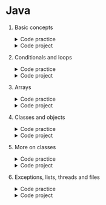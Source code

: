 # Java
1. Basic concepts
	<details>
		<summary>Code practice</summary>

	- [Once in the bar](https://github.com/HenestrosaConH/sololearn/tree/main/Java/1.%20Basic%20concepts/Code%20practice/Once%20in%20the%20bar)	 
	- [To comment or not to comment](https://github.com/HenestrosaConH/sololearn/tree/main/Java/1.%20Basic%20concepts/Code%20practice/To%20comment%20or%20not%20to%20comment)	
	- [Vehicle passport](https://github.com/HenestrosaConH/sololearn/tree/main/Java/1.%20Basic%20concepts/Code%20practice/Vehicle%20passport)	
	- [Who scored more](https://github.com/HenestrosaConH/sololearn/tree/main/Java/1.%20Basic%20concepts/Code%20practice/Who%20scored%20more)	
	</details>
	<details>
		<summary>Code project</summary>

	- [Time converter](https://github.com/HenestrosaConH/sololearn/tree/main/Java/1.%20Basic%20concepts/Code%20project)
	</details>
2. Conditionals and loops
	<details>
		<summary>Code practice</summary>

	- [Emotion detector](https://github.com/HenestrosaConH/sololearn/tree/main/Java/2.%20Conditionals%20and%20loops/Code%20practice/Emotion%20detector)	 
	- [In the car salon](https://github.com/HenestrosaConH/sololearn/tree/main/Java/2.%20Conditionals%20and%20loops/Code%20practice/In%20the%20car%20salon)	
	- [Let's explore](https://github.com/HenestrosaConH/sololearn/tree/main/Java/2.%20Conditionals%20and%20loops/Code%20practice/Let's%20explore)	
	- [Loyal customers](https://github.com/HenestrosaConH/sololearn/tree/main/Java/2.%20Conditionals%20and%20loops/Code%20practice/Loyal%20customers)	
	- [Math class](https://github.com/HenestrosaConH/sololearn/tree/main/Java/2.%20Conditionals%20and%20loops/Code%20practice/Math%20class)	
	- [Safety first](https://github.com/HenestrosaConH/sololearn/tree/main/Java/2.%20Conditionals%20and%20loops/Code%20practice/Safety%20first)	
	- [University admission](https://github.com/HenestrosaConH/sololearn/tree/main/Java/2.%20Conditionals%20and%20loops/Code%20practice/University%20admission)	
	</details>
	<details>
		<summary>Code project</summary>

	- [Loan calculator](https://github.com/HenestrosaConH/sololearn/tree/main/Java/2.%20Conditionals%20and%20loops/Code%20project)
	</details>
3. Arrays
	<details>
		<summary>Code practice</summary>

	- [Fix the calendar](https://github.com/HenestrosaConH/sololearn/tree/main/Java/3.%20Arrays/Code%20practice/Fix%20the%20calendar)	 
	- [Geometry code](https://github.com/HenestrosaConH/sololearn/tree/main/Java/3.%20Arrays/Code%20practice/Geometry%20code)	
	- [Matrix](https://github.com/HenestrosaConH/sololearn/tree/main/Java/3.%20Arrays/Code%20practice/Matrix)	
	- [Loyal customers](https://github.com/HenestrosaConH/sololearn/tree/main/Java/2.%20Conditionals%20and%20loops/Code%20practice/Loyal%20customers)	
	- [Summing multipliers](https://github.com/HenestrosaConH/sololearn/tree/main/Java/3.%20Arrays/Code%20practice/Summing%20multipliers)	
	</details>
	<details>
		<summary>Code project</summary>

	- [Reverse a string](https://github.com/HenestrosaConH/sololearn/tree/main/Java/3.%20Arrays/Code%20project)
	</details>
4. Classes and objects
	<details>
		<summary>Code practice</summary>

	- [Exponents](https://github.com/HenestrosaConH/sololearn/tree/main/Java/4.%20Classes%20and%20objects/Code%20practice/Exponents)	 
	- [Friendly robot](https://github.com/HenestrosaConH/sololearn/tree/main/Java/4.%20Classes%20and%20objects/Code%20practice/Friendly%20robot)	
	- [Going places](https://github.com/HenestrosaConH/sololearn/tree/main/Java/4.%20Classes%20and%20objects/Code%20practice/Going%20places)	
	- [Loading, loading, loading](https://github.com/HenestrosaConH/sololearn/tree/main/Java/4.%20Classes%20and%20objects/Code%20practice/Loading%2C%20loading%2C%20loading)	
	- [Movie tickets](https://github.com/HenestrosaConH/sololearn/tree/main/Java/4.%20Classes%20and%20objects/Code%20practice/Movie%20tickets)	
	- [So you think you can dance](https://github.com/HenestrosaConH/sololearn/tree/main/Java/4.%20Classes%20and%20objects/Code%20practice/So%20you%20think%20you%20can%20dance)	
	- [Student information system](https://github.com/HenestrosaConH/sololearn/tree/main/Java/4.%20Classes%20and%20objects/Code%20practice/Student%20information%20system)	
	- [Tracking customer data](https://github.com/HenestrosaConH/sololearn/tree/main/Java/4.%20Classes%20and%20objects/Code%20practice/Tracking%20customer%20data)	
	</details>
	<details>
		<summary>Code project</summary>

	- [Binary converter](https://github.com/HenestrosaConH/sololearn/tree/main/Java/4.%20Classes%20and%20objects/Code%20project)
	</details>
5. More on classes
	<details>
		<summary>Code practice</summary>

	- [Animal lovers](https://github.com/HenestrosaConH/sololearn/tree/main/Java/5.%20More%20on%20classes/Code%20practice/Animal%20lovers)	 
	- [Board game attributes](https://github.com/HenestrosaConH/sololearn/tree/main/Java/5.%20More%20on%20classes/Code%20practice/Board%20game%20attributes)	
	- [Car classes](https://github.com/HenestrosaConH/sololearn/tree/main/Java/5.%20More%20on%20classes/Code%20practice/Car%20classes)	
	- [Computer speak](https://github.com/HenestrosaConH/sololearn/tree/main/Java/5.%20More%20on%20classes/Code%20practice/Computer%20speak)	
	- [Double trouble](https://github.com/HenestrosaConH/sololearn/tree/main/Java/5.%20More%20on%20classes/Code%20practice/Double%20trouble)	
	- [How many bullets](https://github.com/HenestrosaConH/sololearn/tree/main/Java/5.%20More%20on%20classes/Code%20practice/How%20many%20bullets)	
	- [Special customer discount](https://github.com/HenestrosaConH/sololearn/tree/main/Java/5.%20More%20on%20classes/Code%20practice/Special%20customer%20discount)	
	- [Upgrade your subscription](https://github.com/HenestrosaConH/sololearn/tree/main/Java/5.%20More%20on%20classes/Code%20practice/Upgrade%20your%20subscription)	
	- [Welcome](https://github.com/HenestrosaConH/sololearn/tree/main/Java/5.%20More%20on%20classes/Code%20practice/Welcome)	
	</details>
	<details>
		<summary>Code project</summary>

	- [Shapes](https://github.com/HenestrosaConH/sololearn/tree/main/Java/5.%20More%20on%20classes/Code%20project)
	</details>
6. Exceptions, lists, threads and files
	<details>
		<summary>Code practice</summary>

	- [Age dependent](https://github.com/HenestrosaConH/sololearn/tree/main/Java/6.%20Exceptions%2C%20lists%2C%20threads%20and%20files/Code%20practice/Age%20dependent)	 
	- [Category handling](https://github.com/HenestrosaConH/sololearn/tree/main/Java/6.%20Exceptions%2C%20lists%2C%20threads%20and%20files/Code%20practice/Category%20handling)	
	- [Getting things done](https://github.com/HenestrosaConH/sololearn/tree/main/Java/6.%20Exceptions%2C%20lists%2C%20threads%20and%20files/Code%20practice/Getting%20things%20done)	
	- [Link of the list](https://github.com/HenestrosaConH/sololearn/tree/main/Java/6.%20Exceptions%2C%20lists%2C%20threads%20and%20files/Code%20practice/Link%20of%20the%20list)	
	- [Minimum and maximum](https://github.com/HenestrosaConH/sololearn/tree/main/Java/6.%20Exceptions%2C%20lists%2C%20threads%20and%20files/Code%20practice/Minimum%20and%20maximum)	
	- [No Zeroes](https://github.com/HenestrosaConH/sololearn/tree/main/Java/6.%20Exceptions%2C%20lists%2C%20threads%20and%20files/Code%20practice/No%20Zeroes)	
	- [Playing keep away with 3](https://github.com/HenestrosaConH/sololearn/tree/main/Java/6.%20Exceptions%2C%20lists%2C%20threads%20and%20files/Code%20practice/Playing%20keep%20away%20with%203)	
	- [Practice makes perfect](https://github.com/HenestrosaConH/sololearn/tree/main/Java/6.%20Exceptions%2C%20lists%2C%20threads%20and%20files/Code%20practice/Practice%20makes%20perfect)	
	- [Welcome](https://github.com/HenestrosaConH/sololearn/tree/main/Java/6.%20Exceptions%2C%20lists%2C%20threads%20and%20files/Code%20practice/Welcome)	
	</details>
	<details>
		<summary>Code project</summary>

	- [Bowling game](https://github.com/HenestrosaConH/sololearn/tree/main/Java/6.%20Exceptions%2C%20lists%2C%20threads%20and%20files/Code%20project)
	</details>